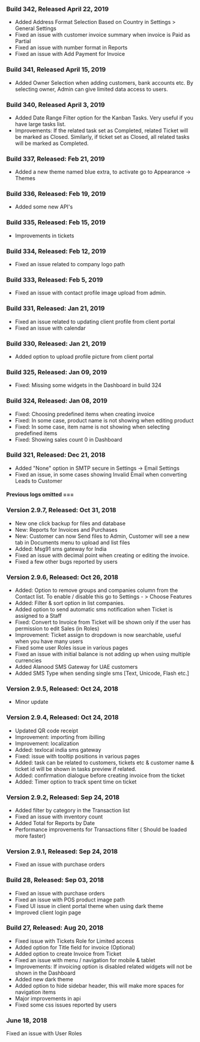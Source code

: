 ### Build 342, Released April 22, 2019
* Added Address Format Selection Based on Country in Settings > General Settings
* Fixed an issue with customer invoice summary when invoice is Paid as Partial
* Fixed an issue with number format in Reports
* Fixed an issue with Add Payment for Invoice

### Build 341, Released April 15, 2019
* Added Owner Selection when adding customers, bank accounts etc. By selecting owner, Admin can give limited data access to users.


### Build 340, Released April 3, 2019
* Added Date Range Filter option for the Kanban Tasks. Very useful if you have large tasks list.
* Improvements: If the related task set as Completed, related Ticket will be marked as Closed. Similarly, if ticket set as Closed, all related tasks will be marked as Completed.


### Build 337, Released: Feb 21, 2019
* Added a new theme named blue extra, to activate go to Appearance → Themes

### Build 336, Released: Feb 19, 2019
* Added some new API's

### Build 335, Released: Feb 15, 2019
* Improvements in tickets

### Build 334, Released: Feb 12, 2019
* Fixed an issue related to company logo path

### Build 333, Released: Feb 5, 2019
* Fixed an issue with contact profile image upload from admin.

### Build 331, Released: Jan 21, 2019
* Fixed an issue related to updating client profile from client portal
* Fixed an issue with calendar

### Build 330, Released: Jan 21, 2019
* Added option to upload profile picture from client portal

### Build 325, Released: Jan 09, 2019
* Fixed: Missing some widgets in the Dashboard in build 324



### Build 324, Released: Jan 08, 2019
* Fixed: Choosing predefined items when creating invoice
* Fixed: In some case, product name is not showing when editing product
* Fixed: In some case, item name is not showing when selecting predefined items
* Fixed: Showing sales count 0 in Dashboard

### Build 321, Released: Dec 21, 2018

* Added "None" option in SMTP secure in Settings → Email Settings
* Fixed an issue, in some cases showing Invalid Email when converting Leads to Customer



#### Previous logs omitted ===


### Version 2.9.7, Released: Oct 31, 2018
* New one click backup for files and database
* New: Reports for Invoices and Purchases
* New: Customer can now Send files to Admin, Customer will see a new tab in Documents menu to upload and list files 
* Added: Msg91 sms gateway for India
* Fixed an issue with decimal point when creating or editing the invoice.
* Fixed a few other bugs reported by users



### Version 2.9.6, Released: Oct 26, 2018
* Added: Option to remove groups and companies column from the Contact list. To enable / disable this go to Settings - > Choose Features
* Added: Filter & sort option in list companies.
* Added option to send automatic sms notification when Ticket is assigned to a Staff
* Fixed: Convert to Invoice from Ticket will be shown only if the user has permission to edit Sales (in Roles)
* Improvement: Ticket assign to dropdown is now searchable, useful when you have many users
* Fixed some user Roles issue in various pages
* Fixed an issue with initial balance is not adding up when using multiple currencies
* Added Alanood SMS Gateway for UAE customers
* Added SMS Type when sending single sms [Text, Unicode, Flash etc.]


### Version 2.9.5, Released: Oct 24, 2018
* Minor update


### Version 2.9.4, Released: Oct 24, 2018
* Updated QR code receipt
* Improvement: importing from ibilling
* Improvement: localization
* Added: texlocal india sms gateway
* Fixed: issue with tooltip positions in various pages
* Added: task can be related to customers, tickets etc & customer name & ticket id will be shown in tasks preview if related.
* Added: confirmation dialogue before creating invoice from the ticket
* Added: Timer option to track spent time on ticket

### Version 2.9.2, Released: Sep 24, 2018
* Added filter by category in the Transaction list
* Fixed an issue with inventory count
* Added Total for Reports by Date
* Performance improvements for Transactions filter ( Should be loaded more faster)

### Version 2.9.1, Released: Sep 24, 2018
* Fixed an issue with purchase orders


### Build 28, Released: Sep 03, 2018
* Fixed an issue with purchase orders
* Fixed an issue with POS product image path
* Fixed UI issue in client portal theme when using dark theme
* Improved client login page



### Build 27, Released: Aug 20, 2018
* Fixed issue with Tickets Role for Limited access
* Added option for Title field for invoice (Optional)
* Added option to create Invoice from Ticket
* Fixed an issue with menu / navigation for mobile & tablet
* Improvements: If invoicing option is disabled related widgets will not be shown in the Dashboard
* Added new dark theme
* Added option to hide sidebar header, this will make more spaces for navigation items
* Major improvements in api
* Fixed some css issues reported by users



### June 18, 2018
Fixed an issue with User Roles


